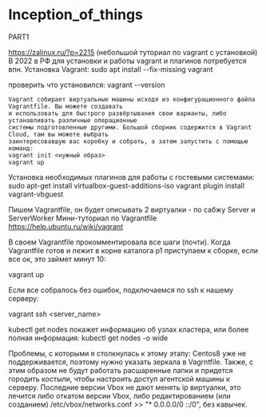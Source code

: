 # Inception_of_things

PART1

https://zalinux.ru/?p=2215 (небольшой туториал по vagrant c установкой)
В 2022 в РФ для установки и работы vagrant и плагинов потребуется впн.
Установка Vagrant: 
sudo apt install --fix-missing vagrant

проверить что установился:
vagrant --version

    Vagrant собирает виртуальные машины исходя из конфигурационного файла Vagrantfile. Вы можете создавать
    и использовать для быстрого развёртывания свои варианты, либо устанавливать различные операционные 
    системы подготовленные другими. Большой сборник содержится в Vagrant Cloud, там вы можете выбрать 
    заинтересовавшую вас коробку и собрать, а затем запустить с помощью команд:
    vagrant init <нужный образ>
    vagrant up

Установка необходимых плагинов для работы с гостевыми системами:
sudo apt-get install virtualbox-guest-additions-iso
vagrant plugin install vagrant-vbguest

Пишем Vagrantfile, он будет описывать 2 виртуалки - по сабжу Server и ServerWorker
Мини-туториал по Vagrantfile https://help.ubuntu.ru/wiki/vagrant

В своем Vagrantfile прокомментировала все шаги (почти).
Когда Vagrantfile готов и лежит в корне каталога р1 приступаем к сборке, если все ок, это займет минут 10:

vagrant up

Если все собралось без ошибок, подключаемся по ssh к нашему серверу:

vagrant ssh <server_name>

kubectl get nodes 
покажет информацию об узлах кластера, или более полная информация:
kubectl get nodes -o wide

Проблемы, с которыми я столкнулась к этому этапу:
Сentos8 уже не поддерживается, поэтому нужно указать зеркала в Vagrntfile. Также, с этим образом не будут
работать расшаренные папки и придется городить костыли, чтобы настроить доступ агентской машины к серверу.
Последние версии Vbox не дают менять ip виртуалки, это лечится либо откатом версии Vbox, либо редактированием (или созданием) /etc/vbox/networks.conf >> "* 0.0.0.0/0 ::/0", без кавычек.
